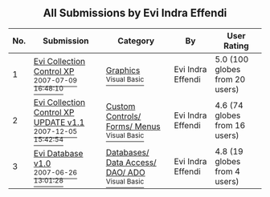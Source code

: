 ﻿<div align="center">

## All Submissions by Evi Indra Effendi

</div>

No.  | Submission | Category | By   | User Rating
---- | ---------- | -------- | ---- | -----------
1 | [Evi Collection Control XP<br /><sup>2007-07-09 16:48:10</sup>](https://github.com/Planet-Source-Code/evi-indra-effendi-evi-collection-control-xp__1-68972) | [Graphics<br /><sup>Visual Basic</sup>](../ByCategory/graphics__1-46.md) | Evi Indra Effendi | 5.0 (100 globes from 20 users)
2 | [Evi Collection Control XP UPDATE v1\.1<br /><sup>2007-12-05 15:42:54</sup>](https://github.com/Planet-Source-Code/evi-indra-effendi-evi-collection-control-xp-update-v1-1__1-69723) | [Custom Controls/ Forms/  Menus<br /><sup>Visual Basic</sup>](../ByCategory/custom-controls-forms-menus__1-4.md) | Evi Indra Effendi | 4.6 (74 globes from 16 users)
3 | [Evi Database v1\.0<br /><sup>2007-06-26 13:01:28</sup>](https://github.com/Planet-Source-Code/evi-indra-effendi-evi-database-v1-0__1-68890) | [Databases/ Data Access/ DAO/ ADO<br /><sup>Visual Basic</sup>](../ByCategory/databases-data-access-dao-ado__1-6.md) | Evi Indra Effendi | 4.8 (19 globes from 4 users)
